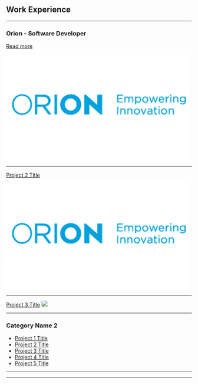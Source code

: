 ## Work Experience

---

### Orion - Software Developer
[Read more](/sample_page)
<img src="images/orion.jpg?raw=true"/>

---
[Project 2 Title](/pdf/sample_presentation.pdf)
<img src="images/orion.jpg?raw=true"/>

---
[Project 3 Title](http://example.com/)
<img src="images/dummy_thumbnail.jpg?raw=true"/>

---

### Category Name 2

- [Project 1 Title](http://example.com/)
- [Project 2 Title](http://example.com/)
- [Project 3 Title](http://example.com/)
- [Project 4 Title](http://example.com/)
- [Project 5 Title](http://example.com/)

---




---
